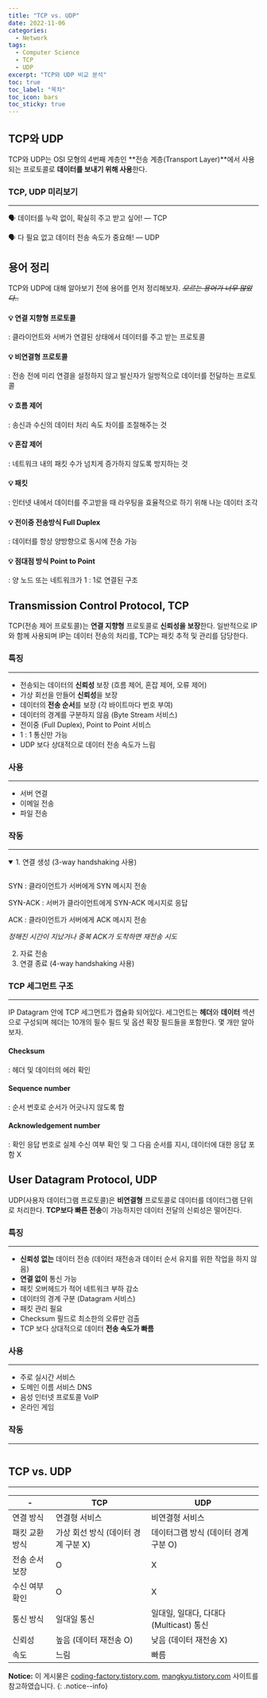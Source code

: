 ```yaml
---
title: "TCP vs. UDP"
date: 2022-11-06
categories:
  - Network
tags:
  - Computer Science
  - TCP
  - UDP
excerpt: "TCP와 UDP 비교 분석"
toc: true
toc_label: "목차"
toc_icon: bars
toc_sticky: true
---
```


## TCP와 UDP

TCP와 UDP는 OSI 모형의 4번째 계층인 **전송 계층(Transport Layer)**에서 사용되는 프로토콜로 **데이터를 보내기 위해 사용**한다.

### TCP, UDP 미리보기

---

🗣️ 데이터를 누락 없이, 확실히 주고 받고 싶어! — TCP

🗣️ 다 필요 없고 데이터 전송 속도가 중요해! — UDP

## 용어 정리

TCP와 UDP에 대해 알아보기 전에 용어를 먼저 정리해보자. *~~모르는 용어가 너무 많았다..~~*

#### 💡 연결 지향형 프로토콜

: 클라이언트와 서버가 연결된 상태에서 데이터를 주고 받는 프로토콜

#### 💡 비연결형 프로토콜

: 전송 전에 미리 연결을 설정하지 않고 발신자가 일방적으로 데이터를 전달하는 프로토콜

#### 💡 흐름 제어

: 송신과 수신의 데이터 처리 속도 차이를 조절해주는 것

#### 💡 혼잡 제어

: 네트워크 내의 패킷 수가 넘치게 증가하지 않도록 방지하는 것

#### 💡 패킷

: 인터넷 내에서 데이터를 주고받을 때 라우팅을 효율적으로 하기 위해 나눈 데이터 조각

#### 💡 전이중 전송방식 Full Duplex

: 데이터를 항상 양방향으로 동시에 전송 가능

#### 💡 점대점 방식 Point to Point

: 양 노드 또는 네트워크가 1 : 1로 연결된 구조

## Transmission Control Protocol, TCP

TCP(전송 제어 프로토콜)는 **연결 지향형** 프로토콜로 **신뢰성을 보장**한다. 일반적으로 IP와 함께 사용되며 IP는 데이터 전송의 처리를, TCP는 패킷 추적 및 관리를 담당한다. 

### 특징

---

- 전송되는 데이터의 **신뢰성** 보장 (흐름 제어, 혼잡 제어, 오류 제어)
- 가상 회선을 만들어 **신뢰성**을 보장
- 데이터의 **전송 순서**를 보장 (각 바이트마다 번호 부여)
- 데이터의 경계를 구분하지 않음 (Byte Stream 서비스)
- 전이중 (Full Duplex), Point to Point 서비스
- 1 : 1 통신만 가능
- UDP 보다 상대적으로 데이터 전송 속도가 느림

### 사용

---

- 서버 연결
- 이메일 전송
- 파일 전송

### 작동

---

<details open>
<summary>1. 연결 생성 (3-way handshaking 사용)</summary>
<div markdown="1">

<figure class="align-center">
  <img src="{{ site.url }}{{ site.baseurl }}/assets/images/cs/network/tcp-udp-01.png" alt="">
</figure>


SYN : 클라이언트가 서버에게 SYN 메시지 전송

SYN-ACK : 서버가 클라이언트에게 SYN-ACK 메시지로 응답

ACK : 클라이언트가 서버에게 ACK 메시지 전송

*정해진 시간이 지났거나 중복 ACK가 도착하면 재전송 시도*

</div>
</details>

2. 자료 전송
3. 연결 종료 (4-way handshaking 사용)

### TCP 세그먼트 구조

---

IP Datagram 안에 TCP 세그먼트가 캡슐화 되어있다. 세그먼트는 **헤더**와 **데이터** 섹션으로 구성되며 헤더는 10개의 필수 필드 및 옵션 확장 필드들을 포함한다. 몇 개만 알아보자.

#### Checksum

: 헤더 및 데이터의 에러 확인

#### Sequence number

: 순서 번호로 순서가 어긋나지 않도록 함

#### Acknowledgement number

: 확인 응답 번호로 실제 수신 여부 확인 및 그 다음 순서를 지시, 데이터에 대한 응답 포함 X

## User Datagram Protocol, UDP

UDP(사용자 데이터그램 프로토콜)은 **비연결형** 프로토콜로 데이터를 데이터그램 단위로 처리한다. **TCP보다 빠른 전송**이 가능하지만 데이터 전달의 신뢰성은 떨어진다. 

### 특징

---

- **신뢰성 없는** 데이터 전송 (데이터 재전송과 데이터 순서 유지를 위한 작업을 하지 않음)
- **연결 없이** 통신 가능
- 패킷 오버헤드가 적어 네트워크 부하 감소
- 데이터의 경계 구분 (Datagram 서비스)
- 패킷 관리 필요
- Checksum 필드로 최소한의 오류만 검출
- TCP 보다 상대적으로 데이터 **전송 속도가 빠름**

### 사용

---

- 주로 실시간 서비스
- 도메인 이름 서비스 DNS
- 음성 인터넷 프로토콜 VoIP
- 온라인 게임

### 작동

---

<figure class="align-center">
  <img src="{{ site.url }}{{ site.baseurl }}/assets/images/cs/network/tcp-udp-02.png" alt="">
</figure>

## TCP vs. UDP

---

| -              | TCP                                 | UDP                                    |
| -------------- | ----------------------------------- | -------------------------------------- |
| 연결 방식      | 연결형 서비스                       | 비연결형 서비스                        |
| 패킷 교환 방식 | 가상 회선 방식 (데이터 경계 구분 X) | 데이터그램 방식 (데이터 경계 구분 O)   |
| 전송 순서 보장 | O                                   | X                                      |
| 수신 여부 확인 | O                                   | X                                      |
| 통신 방식      | 일대일 통신                         | 일대일, 일대다, 다대다(Multicast) 통신 |
| 신뢰성         | 높음 (데이터 재전송 O)              | 낮음 (데이터 재전송 X)                 |
| 속도           | 느림                                | 빠름                                   |


**Notice:** 이 게시물은 [coding-factory.tistory.com](https://coding-factory.tistory.com/614), [mangkyu.tistory.com](https://mangkyu.tistory.com/15) 사이트를 참고하였습니다.
{: .notice--info}
